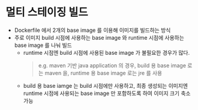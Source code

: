 # 멀티 스테이징 빌드
* Dockerfile 에서 2개의 base image 를 이용해 이미지를 빌드하는 방식
* 주로 이미지 build 시점에 사용하는 base image 와 runtime 시점에 사용하는 base image 를 나눠 빌드
    * runtime 시점엔 build 시점에 사용된 base image 가 불필요한 경우가 많다.
      > e.g. maven 기반 java application 의 경우, build 용 base image 로는 maven 을, runtime 용 base image 로는 jre 를 사용
    * build 용 base iamge 는 build 시점에만 사용하고, 최종 생성되는 이미지엔 runtime 시점에 사용되는 base image 만 포함하도록 하여 이미지 크기 축소 가능

